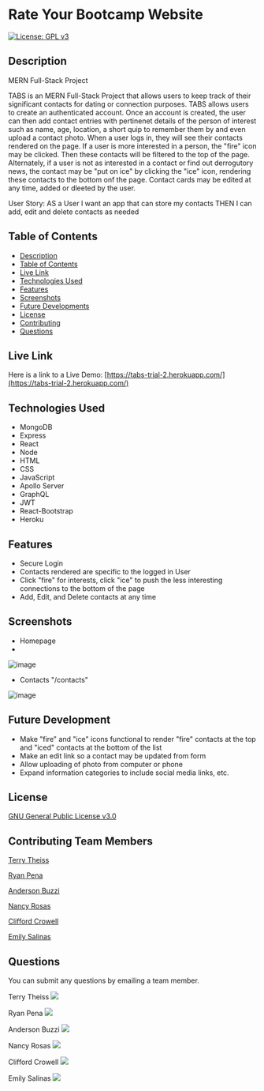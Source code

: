 # Rate Your Bootcamp Website 

[![License: GPL v3](https://img.shields.io/badge/License-GPLv3-blue.svg)](https://www.gnu.org/licenses/gpl-3.0)

## Description

MERN Full-Stack Project

TABS is an MERN Full-Stack Project that allows users to keep track of their significant contacts for dating or connection purposes. TABS allows users to create an authenticated account. Once an account is created, the user can then add contact entries with pertinenet details of the person of interest such as name, age, location, a short quip to remember them by and even upload a contact photo. 
When a user logs in, they will see their contacts rendered on the page. If a user is more interested in a person, the "fire" icon may be clicked. Then these contacts will be filtered to the top of the page. Alternately, if a user is not as interested in a contact or find out derrogutory news, the contact may be "put on ice" by clicking the "ice" icon, rendering these contacts to the bottom onf the page. Contact cards may be edited at any time, added or dleeted by the user. 

User Story:
AS a User
I want an app that can store my contacts
THEN I can add, edit and delete contacts as needed

## Table of Contents

  - [Description](#description)
  - [Table of Contents](#table-of-contents)
  - [Live Link](#live-link)
  - [Technologies Used](#technologies)
  - [Features](#features)
  - [Screenshots](#screenshots)
  - [Future Developments](#futuredev)
  - [License](#license)
  - [Contributing](#contributing)
  - [Questions](#questions)

## Live Link

Here is a link to a Live Demo: [https://tabs-trial-2.herokuapp.com/](https://tabs-trial-2.herokuapp.com/)

## Technologies Used

- MongoDB
- Express
- React
- Node
- HTML
- CSS
- JavaScript
- Apollo Server
- GraphQL
- JWT
- React-Bootstrap
- Heroku

## Features

- Secure Login
- Contacts rendered are specific to the logged in User
- Click "fire" for interests, click "ice" to push the less interesting connections to the bottom of the page
- Add, Edit, and Delete contacts at any time

## Screenshots
- Homepage
-
![image](https://user-images.githubusercontent.com/77172183/126910619-5a22fe31-0b28-414d-9da0-de0f2403edb2.png)

- Contacts "/contacts"

![image](https://user-images.githubusercontent.com/77172183/126911718-61dcc754-4a8f-4684-bacf-ee3008d76871.png)

## Future Development

- Make "fire" and "ice" icons functional to render "fire" contacts at the top and "iced" contacts at the bottom of the list
- Make an edit link so a contact may be updated from form
- Allow uploading of photo from computer or phone
- Expand information categories to include social media links, etc.

## License

[GNU General Public License v3.0](https://www.gnu.org/licenses/gpl-3.0)

## Contributing Team Members

[Terry Theiss](https://github.com/ttheis1611)

[Ryan Pena](https://github.com/ryanspena)

[Anderson Buzzi](https://github.com/andybuzzi)

[Nancy Rosas](https://github.com/nancyrosas0)

[Clifford Crowell](https://github.com/cliffybar)

[Emily Salinas](https://github.com/Emilyrh1058)


## Questions
 
You can submit any questions by emailing a team member.

Terry Theiss <a href="mailto:tltheis@prodigy.net?"><img src="https://img.shields.io/badge/gmail-%23DD0031.svg?&style=for-the-badge&logo=gmail&logoColor=white"/></a>

Ryan Pena <a href="mailto:ryanspena@gmail.com?"><img src="https://img.shields.io/badge/gmail-%23DD0031.svg?&style=for-the-badge&logo=gmail&logoColor=white"/></a>

Anderson Buzzi <a href="mailto:andibuzzi@gmail.com?"><img src="https://img.shields.io/badge/gmail-%23DD0031.svg?&style=for-the-badge&logo=gmail&logoColor=white"/></a>

Nancy Rosas <a href="mailto:nancyrosas0@gmail.com?"><img src="https://img.shields.io/badge/gmail-%23DD0031.svg?&style=for-the-badge&logo=gmail&logoColor=white"/></a>

Clifford Crowell <a href="mailto:crowellclifford@utexas.edu?"><img src="https://img.shields.io/badge/gmail-%23DD0031.svg?&style=for-the-badge&logo=gmail&logoColor=white"/></a> 

Emily Salinas <a href="mailto:emilyrh1058@gmail.com?"><img src="https://img.shields.io/badge/gmail-%23DD0031.svg?&style=for-the-badge&logo=gmail&logoColor=white"/></a> 

